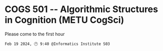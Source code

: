 # COGS 501 -- Algorithmic Structures in Cognition (METU CogSci)

Please come to the first hour

```
Feb 19 2024, 🕐 9:40 @Informatics Institute S03
```

